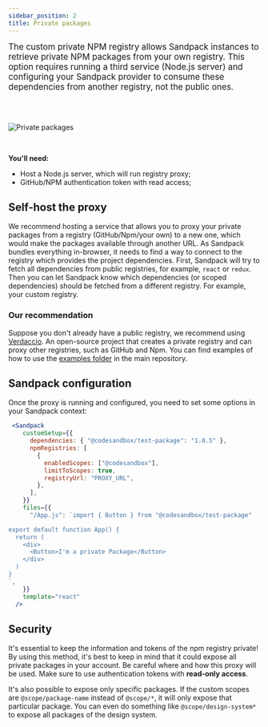 ```yaml
---
sidebar_position: 2
title: Private packages
---
```


<big>The custom private NPM registry allows Sandpack instances to retrieve private NPM packages from your own registry. This option requires running a third service (Node.js server) and configuring your Sandpack provider to consume these dependencies from another registry, not the public ones.</big>

<br/>
<br/>

![Private packages](/img/private-package.png)

<br/>

**You'll need:**
- Host a Node.js server, which will run registry proxy;
- GitHub/NPM authentication token with read access;

## Self-host the proxy

We recommend hosting a service that allows you to proxy your private packages from a registry (GitHub/Npm/your own) to a new one, which would make the packages available through another URL. 
As Sandpack bundles everything in-browser, it needs to find a way to connect to the registry which provides the project dependencies. 
First, Sandpack will try to fetch all dependencies from public registries, for example, `react` or `redux`. Then you can let Sandpack know which dependencies (or scoped dependencies) should be fetched from a different registry. For example, your custom registry.

### Our recommendation
Suppose you don't already have a public registry, we recommend using [Verdaccio](https://verdaccio.org/). An open-source project that creates a private registry and can proxy other registries, such as GitHub and Npm. 
You can find examples of how to use the [examples folder](https://github.com/codesandbox/sandpack/tree/main/examples) in the main repository.

## Sandpack configuration

Once the proxy is running and configured, you need to set some options in your Sandpack context:

```jsx
 <Sandpack
    customSetup={{
      dependencies: { "@codesandbox/test-package": "1.0.5" },
      npmRegistries: [
        {
          enabledScopes: ["@codesandbox"],
          limitToScopes: true,
          registryUrl: "PROXY_URL", 
        },
      ],
    }}
    files={{
      "/App.js": `import { Button } from "@codesandbox/test-package"

export default function App() {
  return (
    <div>
      <Button>I'm a private Package</Button>
    </div>
  )
}
`,
    }}
    template="react"
  />
```

## Security
It's essential to keep the information and tokens of the npm registry private! By using this method, it's best to keep in mind that it could expose all private packages in your account. Be careful where and how this proxy will be used. Make sure to use authentication tokens with **read-only access**.

It's also possible to expose only specific packages. If the custom scopes are `@scope/package-name` instead of `@scope/*`, it will only expose that particular package. You can even do something like `@scope/design-system*` to expose all packages of the design system.


